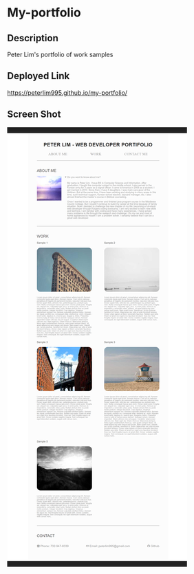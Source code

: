 # My-portfolio

## Description

Peter Lim's portfolio of work samples


## Deployed Link

https://peterlim995.github.io/my-portfolio/


## Screen Shot

![](./assets/images/peterlim995.github.io_my-portfolio_.png)

